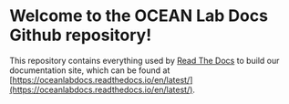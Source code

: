 # Welcome to the OCEAN Lab Docs Github repository!

This repository contains everything used by [Read The Docs](https://about.readthedocs.com/?ref=readthedocs.org) to build our documentation site, which can be found at [https://oceanlabdocs.readthedocs.io/en/latest/](https://oceanlabdocs.readthedocs.io/en/latest/).
